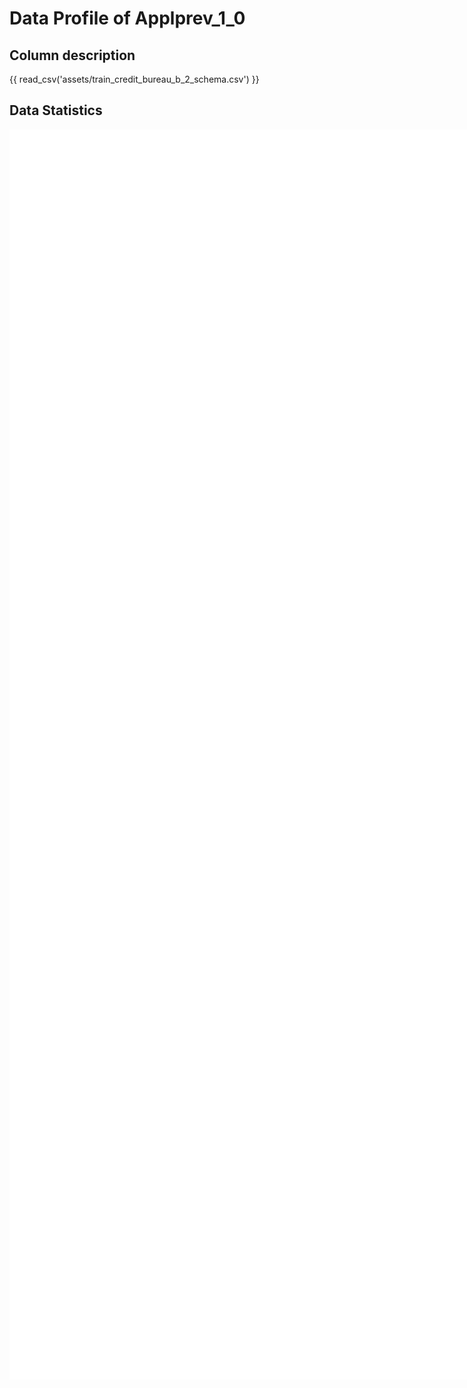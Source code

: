 # Data Profile of Applprev_1_0

## Column description

{{ read_csv('assets/train_credit_bureau_b_2_schema.csv') }}

## Data Statistics

<iframe width=2800, height=2000 frameBorder=0 src="../assets/train_credit_bureau_b_2_report.html"></iframe>

    